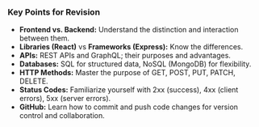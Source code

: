 ### **Key Points for Revision**

- **Frontend vs. Backend:** Understand the distinction and interaction between them.
- **Libraries (React)** vs **Frameworks (Express):** Know the differences.
- **APIs:** REST APIs and GraphQL; their purposes and advantages.
- **Databases:** SQL for structured data, NoSQL (MongoDB) for flexibility.
- **HTTP Methods:** Master the purpose of GET, POST, PUT, PATCH, DELETE.
- **Status Codes:** Familiarize yourself with 2xx (success), 4xx (client errors), 5xx (server errors).
- **GitHub:** Learn how to commit and push code changes for version control and collaboration.
